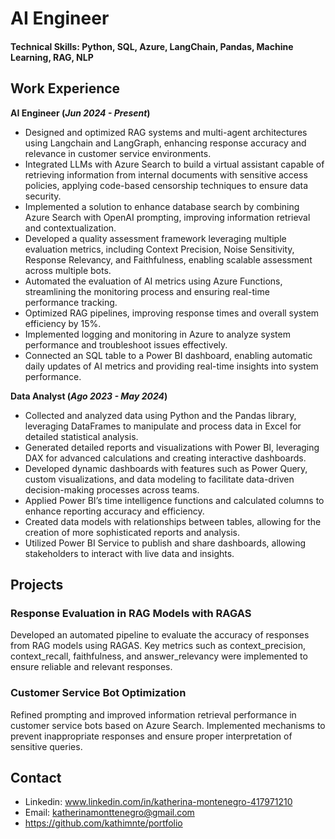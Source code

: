 # AI Engineer

#### Technical Skills: Python, SQL, Azure, LangChain, Pandas, Machine Learning, RAG, NLP

## Work Experience

**AI Engineer (_Jun 2024 - Present_)**
- Designed and optimized RAG systems and multi-agent architectures using Langchain and LangGraph, enhancing response accuracy and relevance in customer service environments.
- Integrated LLMs with Azure Search to build a virtual assistant capable of retrieving information from internal documents with sensitive access policies, applying code-based censorship techniques to ensure data security.
- Implemented a solution to enhance database search by combining Azure Search with OpenAI prompting, improving information retrieval and contextualization.
- Developed a quality assessment framework leveraging multiple evaluation metrics, including Context Precision, Noise Sensitivity, Response Relevancy, and Faithfulness, enabling scalable assessment across multiple bots.
- Automated the evaluation of AI metrics using Azure Functions, streamlining the monitoring process and ensuring real-time performance tracking.
- Optimized RAG pipelines, improving response times and overall system efficiency by 15%.
- Implemented logging and monitoring in Azure to analyze system performance and troubleshoot issues effectively.
- Connected an SQL table to a Power BI dashboard, enabling automatic daily updates of AI metrics and providing real-time insights into system performance.

**Data Analyst (_Ago 2023 - May 2024_)**
- Collected and analyzed data using Python and the Pandas library, leveraging DataFrames to manipulate and process data in Excel for detailed statistical analysis.
- Generated detailed reports and visualizations with Power BI, leveraging DAX for advanced calculations and creating interactive dashboards.
- Developed dynamic dashboards with features such as Power Query, custom visualizations, and data modeling to facilitate data-driven decision-making processes across teams.
- Applied Power BI’s time intelligence functions and calculated columns to enhance reporting accuracy and efficiency.
- Created data models with relationships between tables, allowing for the creation of more sophisticated reports and analysis.
- Utilized Power BI Service to publish and share dashboards, allowing stakeholders to interact with live data and insights.

## Projects

### Response Evaluation in RAG Models with RAGAS
Developed an automated pipeline to evaluate the accuracy of responses from RAG models using RAGAS. Key metrics such as context_precision, context_recall, faithfulness, and answer_relevancy were implemented to ensure reliable and relevant responses.

### Customer Service Bot Optimization
Refined prompting and improved information retrieval performance in customer service bots based on Azure Search. Implemented mechanisms to prevent inappropriate responses and ensure proper interpretation of sensitive queries.

## Contact
- Linkedin: www.linkedin.com/in/katherina-montenegro-417971210
- Email: katherinamonttenegro@gmail.com 
- https://github.com/kathimnte/portfolio  


